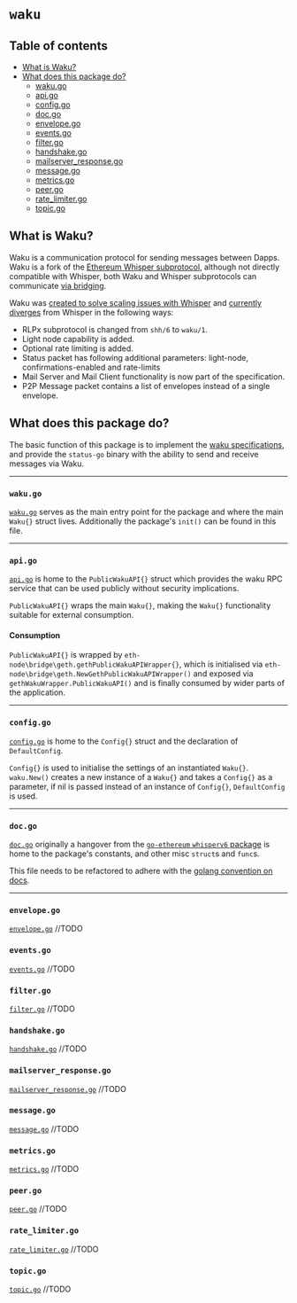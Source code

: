 # `waku`

## Table of contents

- [What is Waku?](#what-is-waku)
- [What does this package do?](#what-does-this-package-do)
  - [waku.go](#wakugo)
  - [api.go](#apigo)
  - [config.go](#configgo)
  - [doc.go](#docgo)
  - [envelope.go](#envelopego)
  - [events.go](#eventsgo)
  - [filter.go](#filtergo)
  - [handshake.go](#handshakego)
  - [mailserver_response.go](#mailserver_responsego)
  - [message.go](#messagego)
  - [metrics.go](#metricsgo)
  - [peer.go](#peergo)
  - [rate_limiter.go](#rate_limitergo)
  - [topic.go](#topicgo)

## What is Waku?

Waku is a communication protocol for sending messages between Dapps. Waku is a fork of the [Ethereum Whisper subprotocol](https://github.com/ethereum/wiki/wiki/Whisper), although not directly compatible with Whisper, both Waku and Whisper subprotocols can communicate [via bridging](https://github.com/vacp2p/specs/blob/master/specs/waku/waku-1.md#backwards-compatibility).

Waku was [created to solve scaling issues with Whisper](https://discuss.status.im/t/fixing-whisper-for-great-profit/1419) and [currently diverges](https://github.com/vacp2p/specs/blob/master/specs/waku/waku-1.md#differences-between-shh6-and-waku1) from Whisper in the following ways:

- RLPx subprotocol is changed from `shh/6` to `waku/1`.
- Light node capability is added.
- Optional rate limiting is added.
- Status packet has following additional parameters: light-node, confirmations-enabled and rate-limits
- Mail Server and Mail Client functionality is now part of the specification.
- P2P Message packet contains a list of envelopes instead of a single envelope.

## What does this package do? 

The basic function of this package is to implement the [waku specifications](https://github.com/vacp2p/specs/blob/master/specs/waku/waku-1.md), and provide the `status-go` binary with the ability to send and receive messages via Waku.

---

### `waku.go`

[`waku.go`](./waku.go) serves as the main entry point for the package and where the main `Waku{}` struct lives. Additionally the package's `init()` can be found in this file.

---

### `api.go`

[`api.go`](./api.go) is home to the `PublicWakuAPI{}` struct which provides the waku RPC service that can be used publicly without security implications.

`PublicWakuAPI{}` wraps the main `Waku{}`, making the `Waku{}` functionality suitable for external consumption.

#### Consumption

`PublicWakuAPI{}` is wrapped by `eth-node\bridge\geth.gethPublicWakuAPIWrapper{}`, which is initialised via `eth-node\bridge\geth.NewGethPublicWakuAPIWrapper()` and exposed via `gethWakuWrapper.PublicWakuAPI()` and is finally consumed by wider parts of the application.

---

### `config.go`

[`config.go`](./config.go) is home to the `Config{}` struct and the declaration of `DefaultConfig`.

`Config{}` is used to initialise the settings of an instantiated `Waku{}`. `waku.New()` creates a new instance of a `Waku{}` and takes a `Config{}` as a parameter, if nil is passed instead of an instance of `Config{}`, `DefaultConfig` is used. 

---

### `doc.go`

[`doc.go`](./doc.go) originally a hangover from the [`go-ethereum` `whisperv6` package](https://github.com/ethereum/go-ethereum/blob/master/whisper/whisperv6/doc.go)  is home to the package's constants, and other misc `struct`s and `func`s.

This file needs to be refactored to adhere with the [golang convention on docs](https://blog.golang.org/godoc).

---

### `envelope.go`

[`envelope.go`](./envelope.go) //TODO

### `events.go`

[`events.go`](./events.go) //TODO

### `filter.go`

[`filter.go`](./filter.go) //TODO

### `handshake.go`

[`handshake.go`](./handshake.go) //TODO

### `mailserver_response.go`

[`mailserver_response.go`](./mailserver_response.go) //TODO

### `message.go`

[`message.go`](./message.go) //TODO

### `metrics.go`

[`metrics.go`](./metrics.go) //TODO

### `peer.go`

[`peer.go`](./peer.go) //TODO

### `rate_limiter.go`

[`rate_limiter.go`](./rate_limiter.go) //TODO

### `topic.go`

[`topic.go`](./topic.go) //TODO
